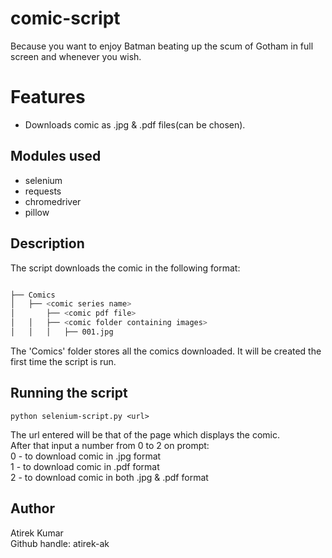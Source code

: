 # comic-script
Because you want to enjoy Batman beating up the scum of Gotham in full screen and whenever you wish.  

# Features  
* Downloads comic as .jpg & .pdf files(can be chosen).  

## Modules used  
* selenium  
* requests  
* chromedriver  
* pillow  

## Description  
The script downloads the comic in the following format:  
```bash

├── Comics
│   ├── <comic series name>
│       ├── <comic pdf file>
│   │   ├── <comic folder containing images>
│   │   │   ├── 001.jpg
```  
The 'Comics' folder stores all the comics downloaded. It will be created the first time the script is run.  

## Running the script  
```
python selenium-script.py <url>
```
The url entered will be that of the page which displays the comic.   
After that input a number from 0 to 2 on prompt:  
0 - to download comic in .jpg format  
1 - to download comic in .pdf format  
2 - to download comic in both .jpg & .pdf format  

## Author  
Atirek Kumar  
Github handle: atirek-ak

